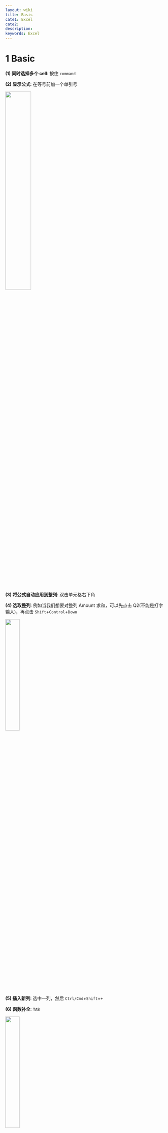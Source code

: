 ```yaml
---
layout: wiki
title: Basis
cate1: Excel
cate2:
description: 
keywords: Excel
---
```


# 1 Basic
**(1) 同时选择多个 cell**: 按住 `command`

**(2) 显示公式**: 在等号前加一个单引号

<img src="/images/2022-06/Snipaste_2022-06-02_15-32-08.png"  width="40%">

**(3) 将公式自动应用到整列**: 双击单元格右下角

**(4) 选取整列**: 例如当我们想要对整列 Amount 求和，可以先点击 Q2(不能是打字输入)，再点击 `Shift`+`Control`+`Down`

<img src="/images/2022-06/Snipaste_2022-06-03_09-28-52.png"  width="30%">

**(5) 插入新列**: 选中一列，然后 `Ctrl/Cmd`+`Shift`+`+`

**(6) 函数补全**: `TAB`

<img src="/images/2022-06/Snipaste_2022-06-03_14-57-49.png"  width="30%">



# 2 Named Ranges
`Named Range` 一般用于定位一些重要数据或是定值，同时方便其调用
## 2.1 Define
三种创建方式:
**(1) 修改 Name Box**
例如，把红框内的 "N2" 改名为 "Penalty_Rate"

<img src="/images/2022-06/Snipaste_2022-06-03_20-18-05.png"  width="70%">
- 可以通过点击红框右侧的箭头快速定位
- 之后在调用 N2 的时候可以直接输入 Penalty_Rate

<img src="/images/2022-06/Snipaste_2022-06-03_20-21-13.png"  width="70%">

**(2) Define Name**
`Ctrl+Shift+Down` 选中一整列，点击 `Define Names` 然后可以在弹窗中改名或者修改这个名字应用的范围（Sheet or Workbook）

<img src="/images/2022-06/Snipaste_2022-06-03_21-20-04.png"  width="70%">

**(3) Create from Selection**
先选中所有目标 headers，全选这些列之后点击 `Create from Selection` 然后在弹窗中选择以首行内容作为名字

<img src="/images/2022-06/Snipaste_2022-06-03_21-24-54.png"  width="70%">



## 2.2 Manage
方便地新建、编辑、删除 `Name`

<img src="/images/2022-06/Snipaste_2022-06-03_21-33-35.png"  width="70%">



## 2.3 Calculations
可以通过 `Name Manager` 创建常量

```cs
COUNTIFS(Country, "China")       // 查看名为 Location 的组里有多少个为 China
SUMIFS(Salary, Country, "China") // 查看住在中国的人的总薪水
AVERAGEIFS() MINIFS() MAXIFS()   // 同理
```



### 2.4 Data Validation
为了实现如下效果

<img src="/images/2022-06/Snipaste_2022-06-04_09-06-45.png"  width="70%">

需要如下步骤
1. 把这两个地名设置为一个名为 `Locations` 的 Named Range
2. 选中 cell K2, 点击 `Data`$\to$`Data Validation`
3. 在弹窗中修改 `Allow` 为 List, 点击 `Source` 框
4. 点击 `Formulas`$\to$`Use in Formula`$\to$`Locations`

<img src="/images/2022-06/Snipaste_2022-06-04_09-04-33.png"  width="70%">

<img src="/images/2022-06/Snipaste_2022-06-04_09-07-39.png"  width="50%">

> *Problem*: 上述方案存在一个问题，即在第一步设置的 `Locations` 是<span style="background-color: yellow; color: black;">指定的，只包含两个城市</span>。而我们希望，当继续在下方单元格填入城市名时，也能被自动纳入

<img src="/images/2022-06/Snipaste_2022-06-04_09-19-52.png"  width="50%">

步骤如下:
1. 在 `Name Manager` 中选择编辑 `Locations`
2. 在弹窗中输入以下表达式：

```cs
// COUNTA: 统计指定范围内非空单元格的个数
// OFFSET: 返回一个 range，范围是以 A8 为 reference_cell, 
//         横向纵向偏移0格（也就是还是自身），
//         从偏移后的单元格开始往下公 COUNTA(...) 个
=OFFSET('Recon Analysis'!$A$8, 0, 0, 
    COUNTA('Recon Analysis'!$A$8:$A$18)
)
```



---



# 3 Functions
## 3.1 Text
> **Combine**

`CONCAT()` `&` `TEXTJOIN()`

<img src="/images/2022-06/Snipaste_2022-06-02_16-01-03.png"  width="35%">

> **Split**

`LEFT()` `RIGHT()` `MID()`

<img src="/images/2022-06/Snipaste_2022-06-02_16-07-57.png"  width="60%">

*Problem*: 如果想要提取多个时间的完整的月份，由于不同月份的单词长度可能不同，因此无法直接用以上简单形式实现
- `FIND()`

例如对于以下情况，`FIND("-",B15,6)` 指的是从目标 cell 的第 `6` 个字符开始，寻找下一个 `"-"` 的位置。因此只要再减去六，就可以得到两个横杠之间的单词长度

<img src="/images/2022-06/Snipaste_2022-06-02_16-18-35.png"  width="60%">

- `LEN()`

思路类似，因为所有时间的月份的前后长度都一样

<img src="/images/2022-06/Snipaste_2022-06-02_16-26-57.png"  width="45%">

> **Convert**

```cs
VALUE(cell) // convert text to value
```
> **Clean**

```cs
CLEAN(cell) // 清除单元格内的一些非ascii字符
TRIM(cell)  // 清除前后空格，以及中间多余的空格（例如单词之间空了多个空格）
```
> **Change case 大小写**

```cs
UPPER(cell)
LOWER(cell)
PROPER(cell)  // 首字母大写
```
> **Replace characters**

```cs
SUBSTITUTE(cell, old_txt, new_txt, [order])`
```
例如 `SUBSTITUTE(cell,"|"," ",2)` 表示把单元格内的第二个 "|" 替换成 “ ”

*Problem*: 想要完成如下转换，注意字符 "S" 与 "7" 之间存在一个奇怪的符号（不是空格，无法用 `TRIM()`） 
|Init|After|
|-|-|
|S 7|7|

此时需要通过两层替换, 内层替换掉"S", 外层替换掉那个奇怪符号

```cs
SUBSTITUTE(SUBSTITUTE(cell,"S",""), MID(cell,2,1), "")
```



## 3.2 Date & Time
> **Get time**

```cs
/*** Generate date ***/
DATE(2022,6,3)

/*** Current time ***/
NOW()   // 2022/6/3 10:19
TODAY() // 2022/6/3

/*** Get time ***/
// Assume date_cell = 2022-06-03
DAY(date_cell)   // 3
MONTH(date_cell) // 6
YEAR(date_cell)  // 2022

TEXT(date_cell, [format_text]) // datetime to year/month/day
```

|format_text|result|
|-|-|
|"D" "DD" "DDD" "DDDD"|3, 03, Fri, Friday|
|"M" "MM" "MMM" "MMMM"|6, 06, Jun, June|
|"YY" "YYYY"| 22, 2022|
|"DDD/M/YYYY"| Fri/6/2022|

> **Calculations**

日期可以和数字相互转换，日期+1就代表经过了一天，数字1表示时间1900-01-01

```cs
YEARFRAC(start_date, end_date)    // 两个日期之间差了几年（会有小数）
DAYS(end_date, start_date)        // = end_date - start_date
WORKDAY(start_date, num)          // 返回 start_date 后第 num 个工作日的日期
    WORKDAY.INTL(start_date, num, [weekend], [holidays])
    // 自定义休息日，例如 "0100000" 表示一周只在周二休息一天
    // 自定义假期，可以写 DATE(y,m,d)，也可以框选一堆日期
NETWORKDAYS(start_date, end_date) // 返回期间的工作日天数（左右都包括）
    NETWORKDAYS.INTL(...)
```

```cs
// 返回这个月的最后一天（如果是-1就是上个月，1下个月，其他同理）
EOMONTH("03/06/2022", 0) // 30/06/2022
// 增减月份
EODATE("03/06/2022", 1)  // 03/07/2022
```



## 3.3 Math

```cs
ROUNDDOWN(value_cell, 0) // 向下取整，如果是 1 就表示取一位小数
```



## 3.4 Statistical

```cs
COUNTA(range)  // 统计非空单元格个数
RAND()         // 0-1 随机数
LOG(n,i)       // $\log_in$
AVERAGE(A1:A5) // 均值

/*** 线性回归 ***/
SLOPE(ys, xs)          // 斜率
INTERCEPT(ys, xs)      // 截距
CORREL(array1, array2) // 协方差系数
RSQ(ys, xs)            // R-squared
```



## 3.5 Logic
> **IF**

```cs
IF(logic_expr, [value_if_true], [value_if_flase])
```
- `logic_expr` 为逻辑表达式，包含 `>,>=.=,<,<=,<>`

例如: 
- 想要显示付款日期是否超过了截止日期，可以新建一列并填入以下第一行公式
- 想要进一步显示过期了几天，可以再新建一列并填入以下第二行公式

```cs
=IF([@[Payment Date]]>[@[Due Date]],"Yes","")
=IF([@[Over Due]]="",0,NETWORKDAYS([@[Due Date]],[@[Payment Date]],Holidays))
```
> **AND & OR**

```cs
AND(logic_expr1, logic_expr2, [...])
OR(logic_expr1, logic_expr2, [...])
```
与或函数只能返回 TRUE/FLASE，如果想要返回其他值，只需在外边套一个 `IF(AND(...),"Yes","No")`



## 3.6 Lookup
**(1) VLOOKUP**

```cs
VLOOKUP(value, table/array, col_index, [approximate_match])
// 要查找的值, 查找区域, 要返回的结果在查找区域的第几列, 精确匹配或近似匹配
```
- <span style="background-color: yellow; color: black;">要查找的值必须包含于查找区域的首列，首列必须升序排列</span>
- 精确匹配 0/FALSE; 近似匹配 1/TRUE
- 近似匹配是向下近似，例如下图中 9 匹配 5

例如根据表格查找对应的罚款金额:
<img src="/images/2022-06/Snipaste_2022-06-04_22-12-10.png"  width="70%">

*Application*: 使用 `VLOOPUP()` 检查两张表中的数据是否匹配

例如，要检查以下两表中同一个 Payment Ref 是否都对应一样的 Amount
- `表1 = [Doc No., Payment Ref, Amount]`
- `表2 = [Payment Ref, Amount]`

```cs
// 在表1的右侧新建一列
=[@[$ Amount]] - VLOOKUP([@[Payment Ref]], tbl_2, 2, 0)

// 在表2的右侧新建一列
// 首先需要把表1的两列设为 Named Ranges
=[@[$ Amount]] - XLOOKUP([@[Payment Ref]], Payment_Ref, Amount, 0)
```
**(2) XLOOKUP**

```cs
XLOOKUP(lookup_value, lookup_array, return_array, [if_not_found], [match_mode], [search_mode])
```
`XLOOKUP()` 的优点
- 更灵活，`VLOOKUP()` 中的 table/array 以及 col_index 相当于限定死了 lookup_array 只能是指定表格的第一列，并且 return_array 只能是在同一个表格中。而 `XLOOKUP()` 没有限制，可以指定任意 Named Range 为 lookup/return_array
- 可以指定 if_not_found 的值
- 甚至可以指定搜索方式（顺序查找、二分查找）

**(3) INDEX & MATCH**
> 单维度匹配 

例如，想要实现以下效果：在红框1中选择国家，红框2能够自动显示其人口
<img src="/images/2022-06/Snipaste_2022-06-05_09-47-09.png"  width="`00%">

```cs
INDEX(array, row_num, [col_num])
// INDEX(Population, 2) 返回 Albania 的人口 2,880,917

MATCH(lookup_value, lookup_array, [approximate_match])
// MATCH(A2, Country, 0) 返回 3 (Algeria 在 Country(Named Range) 中的排序)
```
因此最终，在红框2中输入以下公式

```cs
=INDEX(Population, MATCH(A2, Country, 0))
```
> 双维度匹配

更进一步的，想要实现以下效果：在红框1中选择国家，红框2中选择属性 Capital/Currency/...，红框3能自动显示其属性值
<img src="/images/2022-06/Snipaste_2022-06-05_09-59-31.png"  width="100%">

<img src="/images/2022-06/Snipaste_2022-06-05_10-06-23.png"  width="100%">



---



# 4 Table
## 4.1 Create
菜单栏 `Insert`$\to$`Tables`$\to$`Table` (<span style="background-color: yellow; color: black;">Shortcut `Ctrl+T`</span>)

创建完后一般先 Rename
<img src="/images/2022-06/Snipaste_2022-06-04_11-18-20.png"  width="100%">

如果要取消创建，首先将 `Style` 修改为 Light空，再点击 `Convert to Range`
<img src="/images/2022-06/Snipaste_2022-06-04_11-22-33.png"  width="100%">



## 4.2 Customise
勾选 `Total Rows`，表格的底部就会自动增加一行 Total 行，接着可以选择统计方式
<img src="/images/2022-06/Snipaste_2022-06-04_11-50-23.png"  width="70%">

调整列位置: 将鼠标悬浮于 Header 的上方横线，此时会出现一个黑色的向下箭头。点一下选中整行数据，再点一下就会包括 Header，此时即可拖动来调整该列的位置。行同理



## 4.3 Sort & Filter
**(1) Simple sort** 直接点击 Header 右侧的箭头                       

**(2) Complex sort** 实现嵌套排序，例如

<img src="/images/2022-06/Snipaste_2022-06-04_14-50-54.png"  width="70%">

**(3) Filter** 点击 Header 右侧的箭头
- 可以直接通过勾选进行筛选
- 如果是数字类型的数据，还可以点击 `Number Filters` 进行筛选（限定范围，top10，高于或低于平均，>/=/<）

清除所有的 Filter: 菜单栏 `Data`$\to$`Sort & Filter`$\to$`Clear`

**(4) Slicer**: 图形化显示 Filter，非常简洁高效

在弹窗中勾选想要插入的 Filter
<img src="/images/2022-06/Snipaste_2022-06-04_15-03-37.png"  width="70%">

然后就会出现两个非常酷的小窗口，直接点击其中的元素便能实现筛选
<img src="/images/2022-06/Snipaste_2022-06-04_15-05-32.png"  width="70%">



## 4.4 Calculations (& Structured References)
**(1) 表格运算**

```cs
ROWS(table_name)                               // 表格包含的数据行数
AVERAGEIFS(table_name[Salary],Country,"China") // 统计某个国家的平均收入
```
**(2) 列求和** 先将鼠标悬浮于 Amount 的上方横线，再点击出现的一个黑色的向下箭头。此时 `SUM()` 中出现的字段称为 **Structured Reference**

<img src="/images/2022-06/Snipaste_2022-06-04_15-20-55.png"  width="70%">

**(3) 列之间的运算** 计算两个日期之间的差值: 直接如下图点两下，按回车之后便会自动生成一整列，再给新生成的列改个名即可

<img src="/images/2022-06/Snipaste_2022-06-04_15-30-04.png"  width="70%">

<img src="/images/2022-06/Snipaste_2022-06-04_15-31-32.png"  width="50%">



## 4.5 Automation
使用 Table 的优点:
- 即使把当前所有数据都删除了（Headers 还在），各个列之间的关系仍然存在（包括 Named Ranges），只要填入新数据就可以自动完成所有的计算与统计
- 更新 Table 的同时会更新其包含的 Named Ranges, Data Validation



---



# Other
Solver
1000本金7%年化，几年后会增值到5000？
<img src="/images/2022-04/Snipaste_2022-04-30_10-57-59.png"  width="100%">



